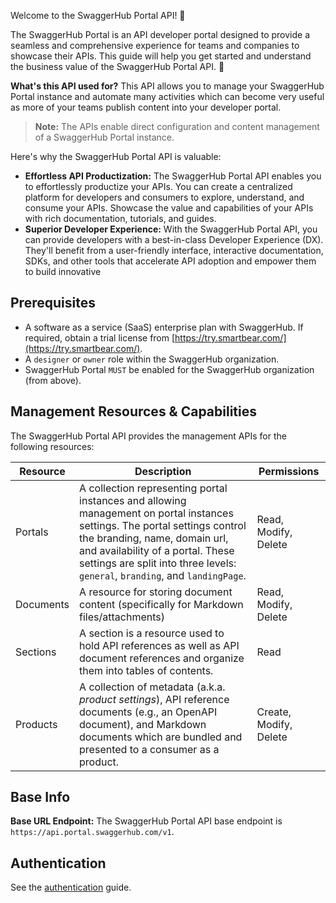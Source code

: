 Welcome to the SwaggerHub Portal API! 👋

The SwaggerHub Portal is an API developer portal designed to provide a seamless and comprehensive experience for teams and companies to showcase their APIs. This guide will help you get started and understand the business value of the SwaggerHub Portal API. 🚀

**What's this API used for?**
This API allows you to manage your SwaggerHub Portal instance and automate many activities which can become very useful as more of your teams publish content into your developer portal.

> **Note:** The APIs enable direct configuration and content management of a SwaggerHub Portal instance.

Here's why the SwaggerHub Portal API is valuable:

* **Effortless API Productization:** The SwaggerHub Portal API enables you to effortlessly productize your APIs. You can create a centralized platform for developers and consumers to explore, understand, and consume your APIs. Showcase the value and capabilities of your APIs with rich documentation, tutorials, and guides.
* **Superior Developer Experience:** With the SwaggerHub Portal API, you can provide developers with a best-in-class Developer Experience (DX). They'll benefit from a user-friendly interface, interactive documentation, SDKs, and other tools that accelerate API adoption and empower them to build innovative

## Prerequisites

* A software as a service (SaaS) enterprise plan with SwaggerHub. If required, obtain a trial license from [https://try.smartbear.com/](https://try.smartbear.com/).
* A `designer` or `owner` role within the SwaggerHub organization.
* SwaggerHub Portal `MUST` be enabled for the SwaggerHub organization (from above).

## Management Resources & Capabilities

The SwaggerHub Portal API provides the management APIs for the following resources:

| Resource | Description | Permissions |
| -------- | ----------- | ----------- |
| Portals | A collection representing portal instances and allowing management on portal instances settings. The portal settings control the branding, name, domain url, and availability of a portal. These settings are split into three levels: `general`, `branding`, and `landingPage`. | Read, Modify, Delete |
| Documents | A resource for storing document content (specifically for Markdown files/attachments) | Read, Modify, Delete |
| Sections | A section is a resource used to hold API references as well as API document references and organize them into tables of contents. | Read |
| Products | A collection of metadata (a.k.a. *product settings*), API reference documents (e.g., an OpenAPI document), and Markdown documents which are bundled and presented to a consumer as a product. | Create, Modify, Delete |

## Base Info

**Base URL Endpoint:** The SwaggerHub Portal API base endpoint is `https://api.portal.swaggerhub.com/v1`.

## Authentication

See the [authentication](./authentication) guide.